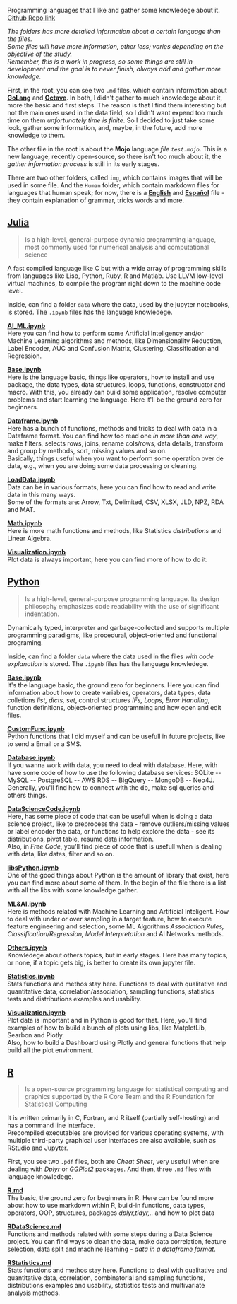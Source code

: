 
Programming languages that I like and gather some knowledege about it. 
[Github Repo link](https://github.com/salomaoalves/Languages)

*The folders has more detailed information about a certain language than the files.*\
*Some files will have more information, other less; varies depending on the objective of the study.*\
*Remember, this is a work in progress, so some things are still in development and the goal is to never finish, always add and gather more knowledge.*

First, in the root, you can see two `.md` files, which contain information about [**GoLang**](https://github.com/salomaoalves/Languages/blob/main/GoLang.md) and [**Octave**](https://github.com/salomaoalves/Languages/blob/main/Octave.md). In both, I didn't gather to much knowledege about it, more the basic and first steps. The reason is that I find them interesting but not the main ones used in the data field, so I didn't want expend too much time on them *unfortunately time is finite*. So I decided to just take some look, gather some information, and, maybe, in the future, add more knowledge to them.

The other file in the root is about the **Mojo** language *file `test.mojo`*. This is a new language, recently open-source, so there isn't too much about it, the *gather information process* is still in its early stages.

There are two other folders, called `img`, which contains images that will be used in some file. And the `Human` folder, which contain markdown files for languages that human speak; for now, there is a [**English**](https://github.com/salomaoalves/Languages/blob/main/Human/english.md) and [**Español**](https://github.com/salomaoalves/Languages/blob/main/Human/espanol.md) file - they contain explanation of grammar, tricks words and more.

## [Julia](https://github.com/salomaoalves/Languages/tree/main/Julia)
 > Is a high-level, general-purpose dynamic programming language, most commonly used for numerical analysis and computational science

A fast compiled language like C but with a wide array of programming skills from languages like Lisp, Python, Ruby, R and Matlab. Use LLVM low-level virtual machines, to compile the program right down to the machine code level.

Inside, can find a folder `data` where the data, used by the jupyter notebooks, is stored. The `.ipynb` files has the language knowledege.

[**AI_ML.ipynb**](https://github.com/salomaoalves/Languages/blob/main/Julia/AI_ML.ipynb)\
Here you can find how to perform some Artificial Inteligency and/or Machine Learning algorithms and methods, like Dimensionality Reduction, Label Encoder, AUC and Confusion Matrix, Clustering, Classification and Regression.

[**Base.ipynb**](https://github.com/salomaoalves/Languages/blob/main/Julia/Base.ipynb)\
Here is the language basic, things like operators, how to install and use package, the data types, data structures, loops, functions, constructor and macro. With this, you already can build some application, resolve computer problems and start learning the language. Here it'll be the ground zero for beginners.

[**Dataframe.ipynb**](https://github.com/salomaoalves/Languages/blob/main/Julia/Dataframe.ipynb)\
Here has a bunch of functions, methods and tricks to deal with data in a Dataframe format. You can find how too read one *in more than one way*, make filters, selects rows, joins, rename cols/rows, data details, transform and group by methods, sort, missing values and so on.\
Basically, things useful when you want to perform some operation over de data, e.g., when you are doing some data processing or cleaning.

[**LoadData.ipynb**](https://github.com/salomaoalves/Languages/blob/main/Julia/LoadData.ipynb)\
Data can be in various formats, here you can find how to read and write data in this many ways.\
Some of the formats are: Arrow, Txt, Delimited, CSV, XLSX, JLD, NPZ, RDA and MAT.

[**Math.ipynb**](https://github.com/salomaoalves/Languages/blob/main/Julia/Math.ipynb)\
Here is more math functions and methods, like Statistics *distributions* and Linear Algebra.

[**Visualization.ipynb**](https://github.com/salomaoalves/Languages/blob/main/Julia/Visualization.ipynb)\
Plot data is always important, here you can find more of how to do it.


## [Python](https://github.com/salomaoalves/Languages/tree/main/Python)
 > Is a high-level, general-purpose programming language. Its design philosophy emphasizes code readability with the use of significant indentation.

Dynamically typed, interpreter and garbage-collected and supports multiple programming paradigms, like procedural, object-oriented and functional programing.

Inside, can find a folder `data` where the data used in the files *with code explanation* is stored. The `.ipynb` files has the language knowledege.

[**Base.ipynb**](https://github.com/salomaoalves/Languages/blob/main/Python/Base.ipynb)\
It's the language basic, the ground zero for beginners. Here you can find information about how to create variables, operators, data types, data colletions *list, dicts, set*, control structures *IFs, Loops, Error Handling*, function definitions, object-oriented programming and how open and edit files.

[**CustomFunc.ipynb**](https://github.com/salomaoalves/Languages/blob/main/Python/CustomFunc.ipynb)\
Python functions that I did myself and can be usefull in future projects, like to send a Email or a SMS.

[**Database.ipynb**](https://github.com/salomaoalves/Languages/blob/main/Python/Database.ipynb)\
If you wanna work with data, you need to deal with database. Here, with have some code of how to use the following database services: SQLite -- MySQL -- PostgreSQL -- AWS RDS -- BigQuery -- MongoDB -- Neo4J.\
Generally, you'll find how to connect with the db, make sql queries and others things.

[**DataScienceCode.ipynb**](https://github.com/salomaoalves/Languages/blob/main/Python/DataScienceCode.ipynb)\
Here, has some piece of code that can be usefull when is doing a data science project, like to preprocess the data - remove outliers/missing values or label encoder the data, or functions to help explore the data - see its distributions, pivot table, resume data information.\
Also, in *Free Code*, you'll find piece of code that is usefull when is dealing with data, like dates, filter and so on.

[**libsPython.ipynb**](https://github.com/salomaoalves/Languages/blob/main/Python/libsPython.ipynb)\
One of the good things about Python is the amount of library that exist, here you can find more about some of them. In the begin of the file there is a list with all the libs with some knowledge gather.

[**ML&AI.ipynb**](https://github.com/salomaoalves/Languages/blob/main/Python/ML%26AI.ipynb)\
Here is methods related with Machine Learning and Artificial Inteligent. How to deal with under or over sampling in a target feature, how to execute feature engineering and selection, some ML Algorithms *Association Rules, Classification/Regression, Model Interpretation* and AI Networks methods.

[**Others.ipynb**](https://github.com/salomaoalves/Languages/blob/main/Python/Others.ipynb)\
Knowledege about others topics, but in early stages. Here has many topics, or none, if a topic gets big, is better to create its own jupyter file.

[**Statistics.ipynb**](https://github.com/salomaoalves/Languages/blob/main/Python/Statistics.ipynb)\
Stats functions and methos stay here. Functions to deal with qualitative and quantitative data, correlation/association, sampling functions, statistics tests and distributions examples and usability. 

[**Visualization.ipynb**](https://github.com/salomaoalves/Languages/blob/main/Python/Visualization.ipynb)\
Plot data is important and in Python is good for that. Here, you'll find examples of how to build a bunch of plots using libs, like MatplotLib, Searbon and Plotly.\
Also, how to build a Dashboard using Plotly and general functions that help build all the plot environment.


## [R](https://github.com/salomaoalves/Languages/tree/main/R)
 > Is a open-source programming language for statistical computing and graphics supported by the R Core Team and the R Foundation for Statistical Computing

It is written primarily in C, Fortran, and R itself (partially self-hosting) and has a command line interface.\
Precompiled executables are provided for various operating systems, with multiple third-party graphical user interfaces are also available, such as RStudio and Jupyter.

First, you see two `.pdf` files, both are *Cheat Sheet*, very usefull when are dealing with [*Dplyr*](https://github.com/salomaoalves/Languages/blob/main/R/R-Dplyr-CheatSheet.pdf) or [*GGPlot2*](https://github.com/salomaoalves/Languages/blob/main/R/R-GGPlot2-CheatSheet.pdf) packages. And then, three `.md` files with language knowledege.

[**R.md**](https://github.com/salomaoalves/Languages/blob/main/R/R.md)\
The basic, the ground zero for beginners in R. Here can be found more about how to use markdown within R, build-in functions, data types, operators, OOP, structures, packages *dplyr,tidyr,..* and how to plot data

[**RDataScience.md**](https://github.com/salomaoalves/Languages/blob/main/R/RDataScience.md)\
Functions and methods related with some steps during a Data Science project. You can find ways to clean the data, make data correlation, feature selection, data split and machine learning *- data in a dataframe format*.

[**RStatistics.md**](https://github.com/salomaoalves/Languages/blob/main/R/RStatistics.md)\
Stats functions and methos stay here. Functions to deal with qualitative and quantitative data, correlation, combinatorial and sampling functions, distributions examples and usability, statistics tests and multivariate analysis methods. 